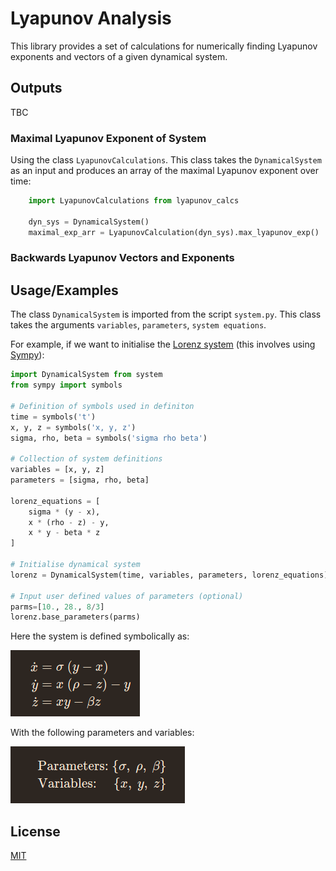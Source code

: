 # Lyapunov Analysis

This library provides a set of calculations for numerically finding Lyapunov exponents and vectors of a given dynamical system. 


## Outputs

TBC

### Maximal Lyapunov Exponent of System

Using the class `LyapunovCalculations`.
This class takes the `DynamicalSystem` as an input and produces an array of the maximal Lyapunov exponent over time:

```python
    import LyapunovCalculations from lyapunov_calcs

    dyn_sys = DynamicalSystem()
    maximal_exp_arr = LyapunovCalculation(dyn_sys).max_lyapunov_exp()
```

### Backwards Lyapunov Vectors and Exponents



## Usage/Examples

The class `DynamicalSystem` is imported from the script `system.py`. This class takes the arguments `variables`, `parameters`, `system equations`.

For example, if we want to initialise the [Lorenz system](https://en.wikipedia.org/wiki/Lorenz_system) (this involves using [Sympy](https://www.sympy.org/en/index.html)):

```python
import DynamicalSystem from system
from sympy import symbols

# Definition of symbols used in definiton
time = symbols('t')
x, y, z = symbols('x, y, z')
sigma, rho, beta = symbols('sigma rho beta')

# Collection of system definitions
variables = [x, y, z]
parameters = [sigma, rho, beta]

lorenz_equations = [
    sigma * (y - x),
    x * (rho - z) - y,
    x * y - beta * z
]

# Initialise dynamical system
lorenz = DynamicalSystem(time, variables, parameters, lorenz_equations)

# Input user defined values of parameters (optional)
parms=[10., 28., 8/3]
lorenz.base_parameters(parms)
```

Here the system is defined symbolically as:

![Lorenz_system](images/Lorenz_system.png)

With the following parameters and variables:

![Lorenz_parms](images/Lorenz_parms.png)

## License

[MIT](/LICENSE)
